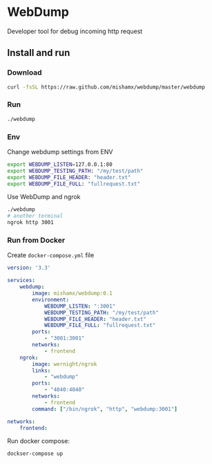 WebDump
=======

Developer tool for debug incoming http request

Install and run
---------------

### Download


```bash
curl -fsSL https://raw.github.com/mishamx/webdump/master/webdump
```

### Run

```bash
./webdump
```

### Env

Change webdump settings from ENV

```bash
export WEBDUMP_LISTEN=127.0.0.1:80
export WEBDUMP_TESTING_PATH: "/my/test/path"
export WEBDUMP_FILE_HEADER: "header.txt"
export WEBDUMP_FILE_FULL: "fullrequest.txt"
```

Use WebDump and ngrok

```bash
./webdump
# another terminal
ngrok http 3001
```

### Run from Docker

Create `docker-compose.yml` file
```yaml
version: '3.3'

services:
    webdump:
        image: mishamx/webdump:0.1
        environment:
            WEBDUMP_LISTEN: ":3001"
            WEBDUMP_TESTING_PATH: "/my/test/path"
            WEBDUMP_FILE_HEADER: "header.txt"
            WEBDUMP_FILE_FULL: "fullrequest.txt"
        ports:
            - "3001:3001"
        networks:
            - frontend
    ngrok:
        image: wernight/ngrok
        links:
            - "webdump"
        ports:
            - "4040:4040"
        networks:
            - frontend
        command: ["/bin/ngrok", "http", "webdump:3001"]

networks:
    frontend:
```

Run docker compose:
```bash
dockser-compose up
```

